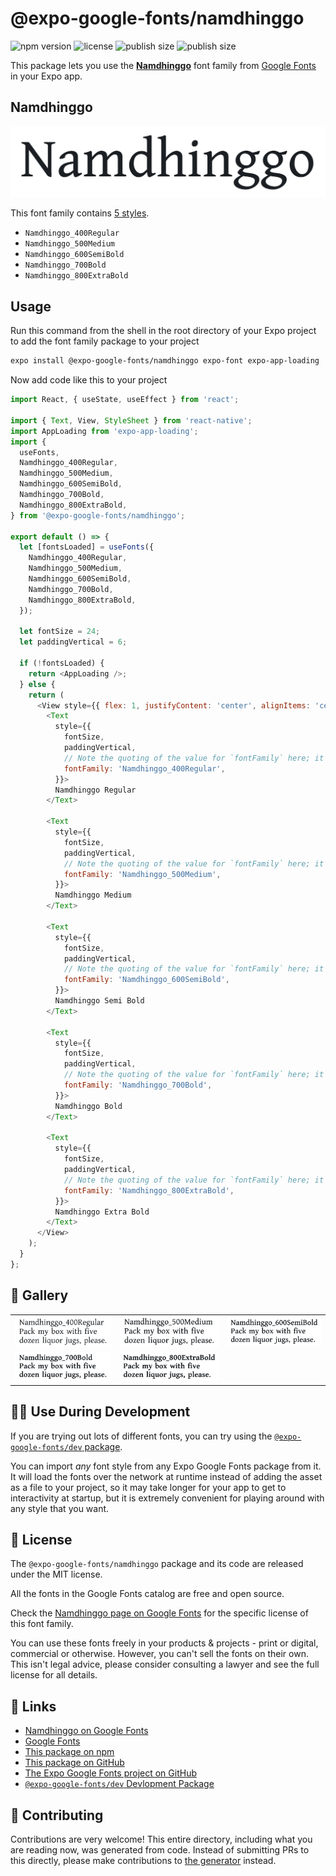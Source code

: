 # @expo-google-fonts/namdhinggo

![npm version](https://flat.badgen.net/npm/v/@expo-google-fonts/namdhinggo)
![license](https://flat.badgen.net/github/license/expo/google-fonts)
![publish size](https://flat.badgen.net/packagephobia/install/@expo-google-fonts/namdhinggo)
![publish size](https://flat.badgen.net/packagephobia/publish/@expo-google-fonts/namdhinggo)

This package lets you use the [**Namdhinggo**](https://fonts.google.com/specimen/Namdhinggo) font family from [Google Fonts](https://fonts.google.com/) in your Expo app.

## Namdhinggo

![Namdhinggo](./font-family.png)

This font family contains [5 styles](#-gallery).

- `Namdhinggo_400Regular`
- `Namdhinggo_500Medium`
- `Namdhinggo_600SemiBold`
- `Namdhinggo_700Bold`
- `Namdhinggo_800ExtraBold`

## Usage

Run this command from the shell in the root directory of your Expo project to add the font family package to your project
```sh
expo install @expo-google-fonts/namdhinggo expo-font expo-app-loading
```

Now add code like this to your project
```js
import React, { useState, useEffect } from 'react';

import { Text, View, StyleSheet } from 'react-native';
import AppLoading from 'expo-app-loading';
import {
  useFonts,
  Namdhinggo_400Regular,
  Namdhinggo_500Medium,
  Namdhinggo_600SemiBold,
  Namdhinggo_700Bold,
  Namdhinggo_800ExtraBold,
} from '@expo-google-fonts/namdhinggo';

export default () => {
  let [fontsLoaded] = useFonts({
    Namdhinggo_400Regular,
    Namdhinggo_500Medium,
    Namdhinggo_600SemiBold,
    Namdhinggo_700Bold,
    Namdhinggo_800ExtraBold,
  });

  let fontSize = 24;
  let paddingVertical = 6;

  if (!fontsLoaded) {
    return <AppLoading />;
  } else {
    return (
      <View style={{ flex: 1, justifyContent: 'center', alignItems: 'center' }}>
        <Text
          style={{
            fontSize,
            paddingVertical,
            // Note the quoting of the value for `fontFamily` here; it expects a string!
            fontFamily: 'Namdhinggo_400Regular',
          }}>
          Namdhinggo Regular
        </Text>

        <Text
          style={{
            fontSize,
            paddingVertical,
            // Note the quoting of the value for `fontFamily` here; it expects a string!
            fontFamily: 'Namdhinggo_500Medium',
          }}>
          Namdhinggo Medium
        </Text>

        <Text
          style={{
            fontSize,
            paddingVertical,
            // Note the quoting of the value for `fontFamily` here; it expects a string!
            fontFamily: 'Namdhinggo_600SemiBold',
          }}>
          Namdhinggo Semi Bold
        </Text>

        <Text
          style={{
            fontSize,
            paddingVertical,
            // Note the quoting of the value for `fontFamily` here; it expects a string!
            fontFamily: 'Namdhinggo_700Bold',
          }}>
          Namdhinggo Bold
        </Text>

        <Text
          style={{
            fontSize,
            paddingVertical,
            // Note the quoting of the value for `fontFamily` here; it expects a string!
            fontFamily: 'Namdhinggo_800ExtraBold',
          }}>
          Namdhinggo Extra Bold
        </Text>
      </View>
    );
  }
};

```

## 🔡 Gallery


||||
|-|-|-|
|![Namdhinggo_400Regular](./Namdhinggo_400Regular.ttf.png)|![Namdhinggo_500Medium](./Namdhinggo_500Medium.ttf.png)|![Namdhinggo_600SemiBold](./Namdhinggo_600SemiBold.ttf.png)||
|![Namdhinggo_700Bold](./Namdhinggo_700Bold.ttf.png)|![Namdhinggo_800ExtraBold](./Namdhinggo_800ExtraBold.ttf.png)|||


## 👩‍💻 Use During Development

If you are trying out lots of different fonts, you can try using the [`@expo-google-fonts/dev` package](https://github.com/expo/google-fonts/tree/master/font-packages/dev#readme).

You can import *any* font style from any Expo Google Fonts package from it. It will load the fonts
over the network at runtime instead of adding the asset as a file to your project, so it may take longer
for your app to get to interactivity at startup, but it is extremely convenient
for playing around with any style that you want.

## 📖 License

The `@expo-google-fonts/namdhinggo` package and its code are released under the MIT license.

All the fonts in the Google Fonts catalog are free and open source.

Check the [Namdhinggo page on Google Fonts](https://fonts.google.com/specimen/Namdhinggo) for the specific license of this font family.

You can use these fonts freely in your products & projects - print or digital, commercial or otherwise. However, you can't sell the fonts on their own. This isn't legal advice, please consider consulting a lawyer and see the full license for all details.

## 🔗 Links

- [Namdhinggo on Google Fonts](https://fonts.google.com/specimen/Namdhinggo)
- [Google Fonts](https://fonts.google.com/)
- [This package on npm](https://www.npmjs.com/package/@expo-google-fonts/namdhinggo)
- [This package on GitHub](https://github.com/expo/google-fonts/tree/master/font-packages/namdhinggo)
- [The Expo Google Fonts project on GitHub](https://github.com/expo/google-fonts)
- [`@expo-google-fonts/dev` Devlopment Package](https://github.com/expo/google-fonts/tree/master/font-packages/dev)

## 🤝 Contributing

Contributions are very welcome! This entire directory, including what you are reading now, was generated from code. Instead of submitting PRs to this directly, please make contributions to [the generator](https://github.com/expo/google-fonts/tree/master/packages/generator) instead.
